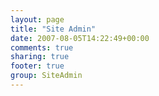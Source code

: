```yaml
---
layout: page
title: "Site Admin"
date: 2007-08-05T14:22:49+00:00
comments: true
sharing: true
footer: true
group: SiteAdmin
---
```


